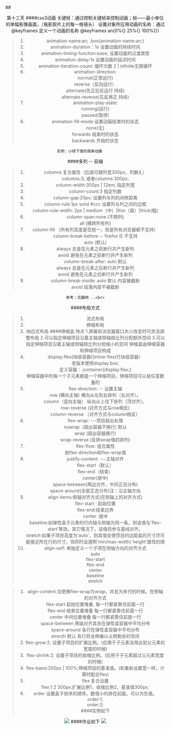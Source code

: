 ##<center>第十三天
####css3动画
	关键帧：通过控制关键帧来控制动画；帧——最小单位的单幅影像画面，（电影胶片上的每一格镜头）
	设置对象所应用动画的名称：通过@keyframes 定义一个动画的名称
	 @keyframes an{0%{} 25%{} 100%{}}
>1. animation-name:an;      .box{animation-name:an;} 
>1. animation-duration：1s 设置动画的持续时间
>1. animation-timing-function:ease; 设置动画的过渡类型
>1. animation-delay:1s     设置动画的延迟时间
>1. animation-iteration-count: 循环次数  2 | infinite无限循环
>1. animation-direction: <br>
		normal(正常运行)<br>
		reverse（反向运行）<br>
        alternate(先正后反运行 持续) <br>
		alternate-reverse(先反再正 持续)<br>
>1. animation-play-state:<br>
		running(运行) <br>
		paused(暂停) <br>
>1. animation-fill-mode:设置动画结束时的状态<br>
		none(无)<br>
		forwards 结束时的状态 <br>
		backwards 开始时状态<br>
	
	实例：小球下落的简单动画     
####多列  -- 前缀
>1. columns   复合属性（后面可跟列宽300px，列数4,）<br>
               columns:3; 或者columns:300px;
>1. column-width:300px  | 12em;  	指定列宽
>1. column-count:3			   	指定列数
>1. column-gap:20px;     			   设置列与列的间隙距离
>1. column-rule:1px solid #ccc   	设置列与列之间的边框<br>
           column-rule-width: 2px | medium（中）|thin（瘦）|thick(粗)
>1. column-span:none (不跨列)<br>
                 all (横跨所有列) 
>1. column-fill （所有列高度是否统一，但是所有浏览器都不支持）<br>
     column-break-before 		-- firefox IE 不支持<br>
		auto  (默认)
>1. always 总是在元素之前断行并产生新列<br>
	avoid	避免在元素之前断行并产生新列<br>
    column-break-after:	auto 默认<br>
	always 总是在元素之后断行并产生新列<br>
	avoid  避免在元素之后断行并产生新列<br>
>1. column-break-inside:   auto 默认  内容被截断<br>
	avoid  段落内容不被截断	<br>
    
	参考：花瓣网 ..<br>

####布局方式
>1. 流式布局
>1. 伸缩布局
>1. 响应式布局
####伸缩盒
      特点 1.屏幕和浏览器窗口大小改变时可灵活调整布局
           2.可以指定伸缩项目沿着主轴或侧轴按比列分配额外空间
           3.可以指定伸缩项目沿着主轴或侧轴按比列分担缩小的空间
    	 伸缩盒由伸缩容器和伸缩项目构成
>1. display:flex(块级容器)|inline-flex(行块级容器）<br>
		  老版本使用display:box;  <br>
          定义容器：.container{display:flex;}<br>
      	  伸缩容器中的每一个子元素都是一个伸缩项目。伸缩项目可以是任意数量的<br>
>1. flex-direction: -- 设置主轴<br>
				  row (横向主轴)      横向从左到右排列（左对齐）。 <br>
                  column（竖向主轴）  纵向从上往下排列（顶对齐）。 <br>
                  row-reverse			  (对齐方式与row相反)<br>
                  column-reverse	 （对齐方式与column相反）<br>
>1. flex-wrap:      ---项目超出处理<br>
                 nowrap（超出容器不换行) 默认<br>
                 wrap   (超出容器换行) <br>
                 wrap-reverse (反转wrap值的排列)<br>
>1. flex-flow:  组合属性  <br>
                 由flex-direction和flex-wrap值
>1. justify-content:  ---主轴对齐<br>
                flex-start（默认）<br>
                flex-end（结束）<br>
                center(居中)<br>
                space-between(两边对齐，中间正态分布)<br>
                space-around(全部正态分布)注：沿主轴方向<br>
>1. align-items:侧轴对齐方式(在侧轴上的对齐方式)	<br>
               flex-start : 起始位置 <br>
               flex-end:结束边界  <br>
               center :居中            <br>
               baseline:如弹性盒子元素的行内轴与侧轴为同一条，则该值与'flex-start'等效。其它情况下，该值将参与基线对齐。<br>
              stretch:如果子项目高度为'auto'，则其值会使项目的边距盒的尺寸尽可能接近所在行的尺寸，但同时会遵照'min/max-width/ height'属性的限	
>1. align-self: 单独定义一个子项在侧轴方向的对齐方式<br>
           auto<br>
           flex-start<br>
           flex-end<br>
           center<br>
           baseline<br>
           stretch<br>
           
>1. align-content:当使用flex-wrap为wrap，并且为多行的时候。在侧轴的对齐方式	<br>
           flex-start 		起始位置堆叠, 每一行都紧靠住前面一行<br>
           flex-end   		结束位置堆叠 每一行都紧靠住前面一行<br>
           center     		中间位置堆叠 每一行都紧靠住前面一行<br>
           space-between 	两端对齐其余在弹性盒容器中平均分布<br>
           space-around  	各行在弹性盒容器中平均分布<br>
           strecth 			默认 各行将会伸展以占用剩余的空间
>1. flex-grow:2;   设置子项目的扩展比例。(应用于子元素没用达到父元素的宽度的时候)
>1. flex-shrink:2; 设置子项目的收缩比例。(应用于子元素超过父元素宽度的时候)
>1. flex-basis:200px | 100%;伸缩项目的基准值。(和重新设置宽一样，计算时配合flex)
>1. flex   复合设置  <br>
         flex:1 2 300px;扩展比例1，收缩比例2，基准值300px;
>1. order  设置盒子排序的顺序。数值小的排在前面。可以为负值。<br>
         order:1; <br>
         order:2;   
####实例如下
<img src="./images/1.png">
####作业如下
<img src="./images/11.png">

